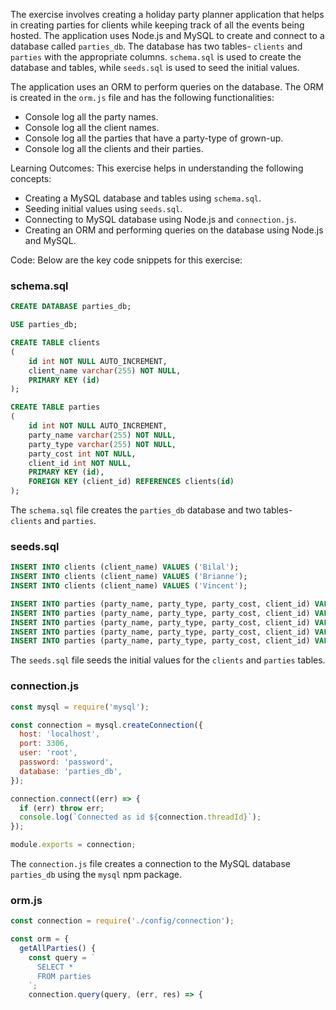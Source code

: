 The exercise involves creating a holiday party planner application that helps in creating parties for clients while keeping track of all the events being hosted. The application uses Node.js and MySQL to create and connect to a database called `parties_db`. The database has two tables- `clients` and `parties` with the appropriate columns. `schema.sql` is used to create the database and tables, while `seeds.sql` is used to seed the initial values.

The application uses an ORM to perform queries on the database. The ORM is created in the `orm.js` file and has the following functionalities:

-   Console log all the party names.
-   Console log all the client names.
-   Console log all the parties that have a party-type of grown-up.
-   Console log all the clients and their parties.

Learning Outcomes: This exercise helps in understanding the following concepts:

-   Creating a MySQL database and tables using `schema.sql`.
-   Seeding initial values using `seeds.sql`.
-   Connecting to MySQL database using Node.js and `connection.js`.
-   Creating an ORM and performing queries on the database using Node.js and MySQL.

Code: Below are the key code snippets for this exercise:

### schema.sql

```sql
CREATE DATABASE parties_db;

USE parties_db;

CREATE TABLE clients
(
	id int NOT NULL AUTO_INCREMENT,
	client_name varchar(255) NOT NULL,
	PRIMARY KEY (id)
);

CREATE TABLE parties
(
	id int NOT NULL AUTO_INCREMENT,
	party_name varchar(255) NOT NULL,
	party_type varchar(255) NOT NULL,
	party_cost int NOT NULL,
	client_id int NOT NULL,
	PRIMARY KEY (id),
	FOREIGN KEY (client_id) REFERENCES clients(id)
);

```

The `schema.sql` file creates the `parties_db` database and two tables- `clients` and `parties`.

### seeds.sql

```sql
INSERT INTO clients (client_name) VALUES ('Bilal');
INSERT INTO clients (client_name) VALUES ('Brianne');
INSERT INTO clients (client_name) VALUES ('Vincent');

INSERT INTO parties (party_name, party_type, party_cost, client_id) VALUES ('Everybody Loves Raymond', 'tv', 500, 1);
INSERT INTO parties (party_name, party_type, party_cost, client_id) VALUES ('Big Bang Theory', 'tv', 900, 1);
INSERT INTO parties (party_name, party_type, party_cost, client_id) VALUES ('Top Gun', 'movie', 200, 2);
INSERT INTO parties (party_name, party_type, party_cost, client_id) VALUES ('Whiskey', 'grown-up', 300, 2);
INSERT INTO parties (party_name, party_type, party_cost, client_id) VALUES ('Cigar', 'grown-up', 250, 3);

```

The `seeds.sql` file seeds the initial values for the `clients` and `parties` tables.

### connection.js

```javascript
const mysql = require('mysql');

const connection = mysql.createConnection({
  host: 'localhost',
  port: 3306,
  user: 'root',
  password: 'password',
  database: 'parties_db',
});

connection.connect((err) => {
  if (err) throw err;
  console.log(`Connected as id ${connection.threadId}`);
});

module.exports = connection;

```

The `connection.js` file creates a connection to the MySQL database `parties_db` using the `mysql` npm package.

### orm.js

```javascript
const connection = require('./config/connection');

const orm = {
  getAllParties() {
    const query = `
      SELECT *
      FROM parties
    `;
    connection.query(query, (err, res) => {

```
